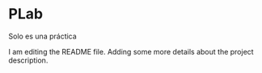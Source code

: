 # PLab
Solo es una práctica

I am editing the README file. Adding some more details about the project description.
